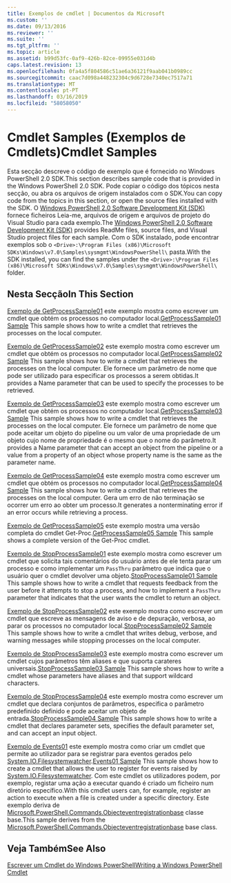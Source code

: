 ```yaml
---
title: Exemplos de cmdlet | Documentos da Microsoft
ms.custom: ''
ms.date: 09/13/2016
ms.reviewer: ''
ms.suite: ''
ms.tgt_pltfrm: ''
ms.topic: article
ms.assetid: b99d53fc-0af9-426b-82ce-09955e031d4b
caps.latest.revision: 13
ms.openlocfilehash: 0fa4a5f804586c51ae6a36121f9aab041b0989cc
ms.sourcegitcommit: caac7d098a448232304c9d6728e7340ec7517a71
ms.translationtype: MT
ms.contentlocale: pt-PT
ms.lasthandoff: 03/16/2019
ms.locfileid: "58058050"
---
```

# <a name="cmdlet-samples"></a><span data-ttu-id="ee15e-102">Cmdlet Samples (Exemplos de Cmdlets)</span><span class="sxs-lookup"><span data-stu-id="ee15e-102">Cmdlet Samples</span></span>

<span data-ttu-id="ee15e-103">Esta secção descreve o código de exemplo que é fornecido no Windows PowerShell 2.0 SDK.</span><span class="sxs-lookup"><span data-stu-id="ee15e-103">This section describes sample code that is provided in the Windows PowerShell 2.0 SDK.</span></span> <span data-ttu-id="ee15e-104">Pode copiar o código dos tópicos nesta secção, ou abra os arquivos de origem instalados com o SDK.</span><span class="sxs-lookup"><span data-stu-id="ee15e-104">You can copy code from the topics in this section, or open the source files installed with the SDK.</span></span> <span data-ttu-id="ee15e-105">O [Windows PowerShell 2.0 Software Development Kit (SDK)](https://www.microsoft.com/en-us/download/details.aspx?id=2560) fornece ficheiros Leia-me, arquivos de origem e arquivos de projeto do Visual Studio para cada exemplo.</span><span class="sxs-lookup"><span data-stu-id="ee15e-105">The [Windows PowerShell 2.0 Software Development Kit (SDK)](https://www.microsoft.com/en-us/download/details.aspx?id=2560) provides ReadMe files, source files, and Visual Studio project files for each sample.</span></span> <span data-ttu-id="ee15e-106">Com o SDK instalado, pode encontrar exemplos sob o `<Drive>:\Program Files (x86)\Microsoft SDKs\Windows\v7.0\Samples\sysmgmt\WindowsPowerShell\` pasta.</span><span class="sxs-lookup"><span data-stu-id="ee15e-106">With the SDK installed, you can find the samples under the `<Drive>:\Program Files (x86)\Microsoft SDKs\Windows\v7.0\Samples\sysmgmt\WindowsPowerShell\` folder.</span></span>

## <a name="in-this-section"></a><span data-ttu-id="ee15e-107">Nesta Secção</span><span class="sxs-lookup"><span data-stu-id="ee15e-107">In This Section</span></span>

<span data-ttu-id="ee15e-108">[Exemplo de GetProcessSample01](./getprocesssample01-sample.md) este exemplo mostra como escrever um cmdlet que obtém os processos no computador local.</span><span class="sxs-lookup"><span data-stu-id="ee15e-108">[GetProcessSample01 Sample](./getprocesssample01-sample.md) This sample shows how to write a cmdlet that retrieves the processes on the local computer.</span></span>

<span data-ttu-id="ee15e-109">[Exemplo de GetProcessSample02](./getprocesssample02-sample.md) este exemplo mostra como escrever um cmdlet que obtém os processos no computador local.</span><span class="sxs-lookup"><span data-stu-id="ee15e-109">[GetProcessSample02 Sample](./getprocesssample02-sample.md) This sample shows how to write a cmdlet that retrieves the processes on the local computer.</span></span> <span data-ttu-id="ee15e-110">Ele fornece um parâmetro de nome que pode ser utilizado para especificar os processos a serem obtidas.</span><span class="sxs-lookup"><span data-stu-id="ee15e-110">It provides a Name parameter that can be used to specify the processes to be retrieved.</span></span>

<span data-ttu-id="ee15e-111">[Exemplo de GetProcessSample03](./getprocesssample03-sample.md) este exemplo mostra como escrever um cmdlet que obtém os processos no computador local.</span><span class="sxs-lookup"><span data-stu-id="ee15e-111">[GetProcessSample03 Sample](./getprocesssample03-sample.md) This sample shows how to write a cmdlet that retrieves the processes on the local computer.</span></span> <span data-ttu-id="ee15e-112">Ele fornece um parâmetro de nome que pode aceitar um objeto do pipeline ou um valor de uma propriedade de um objeto cujo nome de propriedade é o mesmo que o nome do parâmetro.</span><span class="sxs-lookup"><span data-stu-id="ee15e-112">It provides a Name parameter that can accept an object from the pipeline or a value from a property of an object whose property name is the same as the parameter name.</span></span>

<span data-ttu-id="ee15e-113">[Exemplo de GetProcessSample04](./getprocesssample04-sample.md) este exemplo mostra como escrever um cmdlet que obtém os processos no computador local.</span><span class="sxs-lookup"><span data-stu-id="ee15e-113">[GetProcessSample04 Sample](./getprocesssample04-sample.md) This sample shows how to write a cmdlet that retrieves the processes on the local computer.</span></span> <span data-ttu-id="ee15e-114">Gera um erro de não terminação se ocorrer um erro ao obter um processo.</span><span class="sxs-lookup"><span data-stu-id="ee15e-114">It generates a nonterminating error if an error occurs while retrieving a process.</span></span>

<span data-ttu-id="ee15e-115">[Exemplo de GetProcessSample05](./getprocesssample05-sample.md) este exemplo mostra uma versão completa do cmdlet Get-Proc.</span><span class="sxs-lookup"><span data-stu-id="ee15e-115">[GetProcessSample05 Sample](./getprocesssample05-sample.md) This sample shows a complete version of the Get-Proc cmdlet.</span></span>

<span data-ttu-id="ee15e-116">[Exemplo de StopProcessSample01](./stopprocesssample01-sample.md) este exemplo mostra como escrever um cmdlet que solicita tais comentários do usuário antes de ele tenta parar um processo e como implementar um `PassThru` parâmetro que indica que o usuário quer o cmdlet devolver uma objeto.</span><span class="sxs-lookup"><span data-stu-id="ee15e-116">[StopProcessSample01 Sample](./stopprocesssample01-sample.md) This sample shows how to write a cmdlet that requests feedback from the user before it attempts to stop a process, and how to implement a `PassThru` parameter that indicates that the user wants the cmdlet to return an object.</span></span>

<span data-ttu-id="ee15e-117">[Exemplo de StopProcessSample02](./stopprocesssample02-sample.md) este exemplo mostra como escrever um cmdlet que escreve as mensagens de aviso e de depuração, verbosa, ao parar os processos no computador local.</span><span class="sxs-lookup"><span data-stu-id="ee15e-117">[StopProcessSample02 Sample](./stopprocesssample02-sample.md) This sample shows how to write a cmdlet that writes debug, verbose, and warning messages while stopping processes on the local computer.</span></span>

<span data-ttu-id="ee15e-118">[Exemplo de StopProcessSample03](./stopprocesssample03-sample.md) este exemplo mostra como escrever um cmdlet cujos parâmetros têm aliases e que suporta carateres universais.</span><span class="sxs-lookup"><span data-stu-id="ee15e-118">[StopProcessSample03 Sample](./stopprocesssample03-sample.md) This sample shows how to write a cmdlet whose parameters have aliases and that support wildcard characters.</span></span>

<span data-ttu-id="ee15e-119">[Exemplo de StopProcessSample04](./stopprocesssample04-sample.md) este exemplo mostra como escrever um cmdlet que declara conjuntos de parâmetros, especifica o parâmetro predefinido definido e pode aceitar um objeto de entrada.</span><span class="sxs-lookup"><span data-stu-id="ee15e-119">[StopProcessSample04 Sample](./stopprocesssample04-sample.md) This sample shows how to write a cmdlet that declares parameter sets, specifies the default parameter set, and can accept an input object.</span></span>

<span data-ttu-id="ee15e-120">[Exemplo de Events01](./events01-sample.md) este exemplo mostra como criar um cmdlet que permite ao utilizador para se registrar para eventos gerados pelo [System.IO.Filesystemwatcher](/dotnet/api/System.IO.FileSystemWatcher).</span><span class="sxs-lookup"><span data-stu-id="ee15e-120">[Events01 Sample](./events01-sample.md) This sample shows how to create a cmdlet that allows the user to register for events raised by [System.IO.Filesystemwatcher](/dotnet/api/System.IO.FileSystemWatcher).</span></span> <span data-ttu-id="ee15e-121">Com este cmdlet os utilizadores podem, por exemplo, registar uma ação a executar quando é criado um ficheiro num diretório específico.</span><span class="sxs-lookup"><span data-stu-id="ee15e-121">With this cmdlet users can, for example, register an action to execute when a file is created under a specific directory.</span></span> <span data-ttu-id="ee15e-122">Este exemplo deriva de [Microsoft.PowerShell.Commands.Objecteventregistrationbase](/dotnet/api/Microsoft.PowerShell.Commands.ObjectEventRegistrationBase) classe base.</span><span class="sxs-lookup"><span data-stu-id="ee15e-122">This sample derives from the [Microsoft.PowerShell.Commands.Objecteventregistrationbase](/dotnet/api/Microsoft.PowerShell.Commands.ObjectEventRegistrationBase) base class.</span></span>

## <a name="see-also"></a><span data-ttu-id="ee15e-123">Veja Também</span><span class="sxs-lookup"><span data-stu-id="ee15e-123">See Also</span></span>

[<span data-ttu-id="ee15e-124">Escrever um Cmdlet do Windows PowerShell</span><span class="sxs-lookup"><span data-stu-id="ee15e-124">Writing a Windows PowerShell Cmdlet</span></span>](./writing-a-windows-powershell-cmdlet.md)

